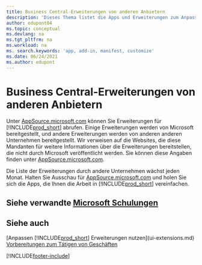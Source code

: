 ```yaml
---
title: Business Central-Erweiterungen von anderen Anbietern
description: 'Dieses Thema listet die Apps und Erweiterungen zum Anpassen von Business Central auf, die von anderen Firmen bereitgestellt werden.'
author: edupont04
ms.topic: conceptual
ms.devlang: na
ms.tgt_pltfrm: na
ms.workload: na
ms. search.keywords: 'app, add-in, manifest, customize'
ms.date: 06/24/2021
ms.author: edupont
---
```

# <a name="business-central-extensions-by-other-providers"></a><a name="business-central-extensions-by-other-providers"></a><a name="business-central-extensions-by-other-providers"></a>Business Central-Erweiterungen von anderen Anbietern

Unter [AppSource.microsoft.com](https://appsource.microsoft.com/) können Sie Erweiterungen für [!INCLUDE[prod_short](includes/prod_short.md)] abrufen. Einige Erweiterungen werden von Microsoft bereitgestellt, und andere Erweiterungen werden von anderen anderen Unternehmen bereitgestellt. Wir verweisen auf die Websites, die diese Mandanten für weitere Informationen über die Erweiterungen bereitstellen, die nicht durch Microsoft veröffentlicht werden. Sie können diese Angaben finden unter [AppSource.microsoft.com](https://go.microsoft.com/fwlink/?linkid=2081646).  

Die Liste der Erweiterungen durch andere Unternehmen wächst jeden Monat. Halten Sie Ausschau für [AppSource.microsoft.com](https://go.microsoft.com/fwlink/?linkid=2081646) und holen Sie sich die Apps, die Ihnen die Arbeit in [!INCLUDE[prod_short](includes/prod_short.md)] vereinfachen.  

## <a name="see-related-microsoft-training"></a><a name="see-related-microsoft-training"></a><a name="see-related-microsoft-training"></a>Siehe verwandte [Microsoft Schulungen](/training/modules/customize-dynamics-365-business-central/)

## <a name="see-also"></a><a name="see-also"></a><a name="see-also"></a>Siehe auch

[Anpassen [!INCLUDE[prod_short](includes/prod_short.md)] Erweiterungen nutzen](ui-extensions.md)  
[Vorbereitungen zum Tätigen von Geschäften](ui-get-ready-business.md)  


[!INCLUDE[footer-include](includes/footer-banner.md)]
